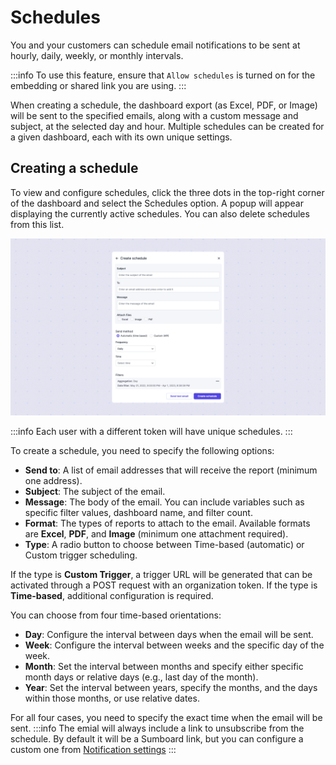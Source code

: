 # Schedules
You and your customers can schedule email notifications to be sent at hourly, daily, weekly, or monthly intervals.

:::info
To use this feature, ensure that `Allow schedules` is turned on for the embedding or shared link you are using.
:::

When creating a schedule, the dashboard export (as Excel, PDF, or Image) will be sent to the specified emails, along with a custom message and subject, at the selected day and hour. Multiple schedules can be created for a given dashboard, each with its own unique settings.

## Creating a schedule
To view and configure schedules, click the three dots in the top-right corner of the dashboard and select the Schedules option. A popup will appear displaying the currently active schedules. You can also delete schedules from this list.

![Creating a scheduled list](schedules-list.jpg)

:::info
Each user with a different token will have unique schedules.
:::

To create a schedule, you need to specify the following options:
- **Send to**: A list of email addresses that will receive the report (minimum one address).
- **Subject**: The subject of the email.
- **Message**: The body of the email. You can include variables such as specific filter values, dashboard name, and filter count.
- **Format**: The types of reports to attach to the email. Available formats are **Excel**, **PDF**, and **Image** (minimum one attachment required).
- **Type**: A radio button to choose between Time-based (automatic) or Custom trigger scheduling.

If the type is **Custom Trigger**, a trigger URL will be generated that can be activated through a POST request with an organization token. If the type is **Time-based**, additional configuration is required.

You can choose from four time-based orientations:
- **Day**: Configure the interval between days when the email will be sent.
- **Week**: Configure the interval between weeks and the specific day of the week. 
- **Month**: Set the interval between months and specify either specific month days or relative days (e.g., last day of the month).
- **Year**: Set the interval between years, specify the months, and the days within those months, or use relative dates.

For all four cases, you need to specify the exact time when the email will be sent.
:::info
The emial will always include a link to unsubscribe from the schedule. By default it will be a Sumboard link, but you can configure a custom one from [Notification settings](/administration/notifications/)
:::

